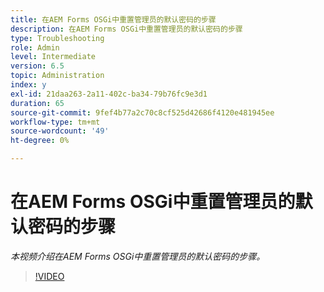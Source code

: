 ```yaml
---
title: 在AEM Forms OSGi中重置管理员的默认密码的步骤
description: 在AEM Forms OSGi中重置管理员的默认密码的步骤
type: Troubleshooting
role: Admin
level: Intermediate
version: 6.5
topic: Administration
index: y
exl-id: 21daa263-2a11-402c-ba34-79b76fc9e3d1
duration: 65
source-git-commit: 9fef4b77a2c70c8cf525d42686f4120e481945ee
workflow-type: tm+mt
source-wordcount: '49'
ht-degree: 0%

---
```


# 在AEM Forms OSGi中重置管理员的默认密码的步骤

*本视频介绍在AEM Forms OSGi中重置管理员的默认密码的步骤。*

>[!VIDEO](https://video.tv.adobe.com/v/335542?quality=12&learn=on)
